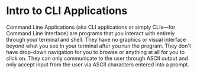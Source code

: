 # Intro to CLI Applications

Command Line Applications (aka CLI applications or simply CLIs—for Command Line Interface) are programs that you interact with entirely through your terminal and shell. They have no graphics or visual interface beyond what you see in your terminal after you run the program. They don't have drop-down navigation for you to browse or anything at all for you to click on. They can only communicate to the user through ASCII output and only accept input from the user via ASCII characters entered into a prompt.